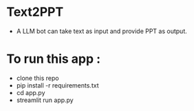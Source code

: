 # Text2PPT

* A LLM bot can take text as input and provide PPT as output.

# To run this app :
  * clone this repo
  * pip install -r requirements.txt
  * cd app.py
  * streamlit run app.py
